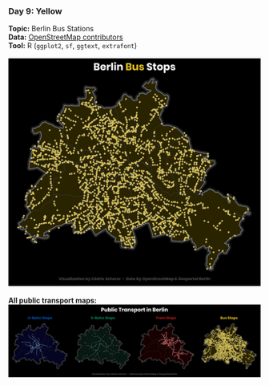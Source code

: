 ### Day 9: Yellow
**Topic:** Berlin Bus Stations
<br>
**Data:** [OpenStreetMap contributors](https://www.openstreetmap.org/)
<br>
**Tool:** R (`ggplot2`, `sf`, `ggtext`, `extrafont`)
<br><br>
![./Day09_Yellow/Yellow_BerlinBus.png](https://raw.githubusercontent.com/Z3tt/30DayMapChallenge/master/contributions/Day09_Yellow/Yellow_BerlinBus.png)
<br><br>
**All public transport maps:**
<br>
![./Day09_Yellow/BlueRedGreenYellow_BerlinPublicTransport.png](https://raw.githubusercontent.com/Z3tt/30DayMapChallenge/master/contributions/Day09_Yellow/BlueRedGreenYellow_BerlinPublicTransport.png)
